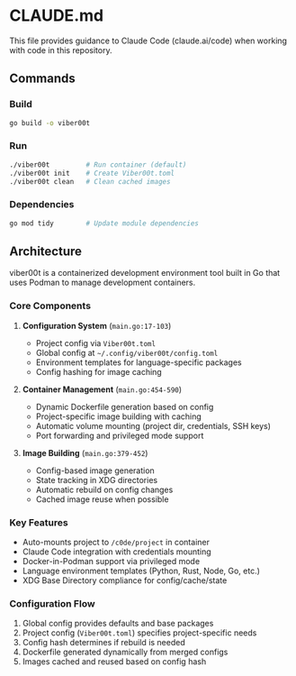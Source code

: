 # CLAUDE.md

This file provides guidance to Claude Code (claude.ai/code) when working with code in this repository.

## Commands

### Build
```bash
go build -o viber00t
```

### Run
```bash
./viber00t         # Run container (default)
./viber00t init    # Create Viber00t.toml  
./viber00t clean   # Clean cached images
```

### Dependencies
```bash
go mod tidy        # Update module dependencies
```

## Architecture

viber00t is a containerized development environment tool built in Go that uses Podman to manage development containers. 

### Core Components

1. **Configuration System** (`main.go:17-103`)
   - Project config via `Viber00t.toml` 
   - Global config at `~/.config/viber00t/config.toml`
   - Environment templates for language-specific packages
   - Config hashing for image caching

2. **Container Management** (`main.go:454-590`)
   - Dynamic Dockerfile generation based on config
   - Project-specific image building with caching
   - Automatic volume mounting (project dir, credentials, SSH keys)
   - Port forwarding and privileged mode support

3. **Image Building** (`main.go:379-452`)
   - Config-based image generation
   - State tracking in XDG directories
   - Automatic rebuild on config changes
   - Cached image reuse when possible

### Key Features

- Auto-mounts project to `/c0de/project` in container
- Claude Code integration with credentials mounting
- Docker-in-Podman support via privileged mode
- Language environment templates (Python, Rust, Node, Go, etc.)
- XDG Base Directory compliance for config/cache/state

### Configuration Flow

1. Global config provides defaults and base packages
2. Project config (`Viber00t.toml`) specifies project-specific needs
3. Config hash determines if rebuild is needed
4. Dockerfile generated dynamically from merged configs
5. Images cached and reused based on config hash